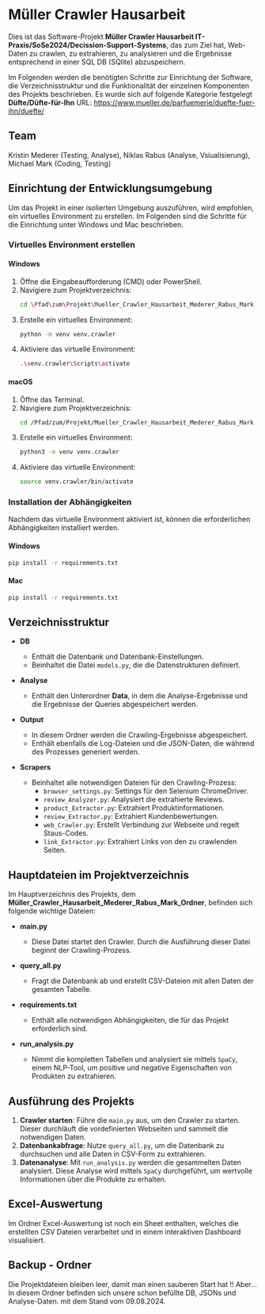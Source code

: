 # Müller Crawler Hausarbeit

Dies ist das Software-Projekt **Müller Crawler Hausarbeit IT-Praxis/SoSe2024/Decission-Support-Systems**, das zum Ziel hat, Web-Daten zu crawlen, zu extrahieren, zu analysieren und die Ergebnisse entsprechend in einer SQL DB (SQlite) abzuspeichern. 

Im Folgenden werden die benötigten Schritte zur Einrichtung der Software, die Verzeichnisstruktur und die Funktionalität der einzelnen Komponenten des Projekts beschrieben.
Es wurde sich auf folgende Kategorie festgelegt **Düfte/Düfte-für-Ihn**
URL: https://www.mueller.de/parfuemerie/duefte-fuer-ihn/duefte/

## Team

Kristin Mederer (Testing, Analyse), Niklas Rabus (Analyse, Vsiualisierung), Michael Mark (Coding, Testing)



## Einrichtung der Entwicklungsumgebung

Um das Projekt in einer isolierten Umgebung auszuführen, wird empfohlen, ein virtuelles Environment zu erstellen. Im Folgenden sind die Schritte für die Einrichtung unter Windows und Mac beschrieben.

### Virtuelles Environment erstellen

#### Windows

1. Öffne die Eingabeaufforderung (CMD) oder PowerShell.
2. Navigiere zum Projektverzeichnis:
   ```bash
   cd \Pfad\zum\Projekt\Mueller_Crawler_Hausarbeit_Mederer_Rabus_Mark
   ```
3. Erstelle ein virtuelles Environment:
   ```bash
   python -m venv venv.crawler
   ```
4. Aktiviere das virtuelle Environment:
   ```bash
   .\venv.crawler\Scripts\activate
   ```

#### macOS

1. Öffne das Terminal.
2. Navigiere zum Projektverzeichnis:
   ```bash
   cd /Pfad/zum/Projekt/Mueller_Crawler_Hausarbeit_Mederer_Rabus_Mark
   ```
3. Erstelle ein virtuelles Environment:
   ```bash
   python3 -m venv venv.crawler
   ```
4. Aktiviere das virtuelle Environment:
   ```bash
   source venv.crawler/bin/activate
   ```

### Installation der Abhängigkeiten

Nachdem das virtuelle Environment aktiviert ist, können die erforderlichen Abhängigkeiten installiert werden.

#### Windows

```bash
pip install -r requirements.txt
```

#### Mac

```bash
pip install -r requirements.txt
```


## Verzeichnisstruktur

- **DB**
  - Enthält die Datenbank und Datenbank-Einstellungen.
  - Beinhaltet die Datei `models.py`, die die Datenstrukturen definiert.

- **Analyse**
  - Enthält den Unterordner **Data**, in dem die Analyse-Ergebnisse und die Ergebnisse der Queries abgespeichert werden.

- **Output**
  - In diesem Ordner werden die Crawling-Ergebnisse abgespeichert.
  - Enthält ebenfalls die Log-Dateien und die JSON-Daten, die während des Prozesses generiert werden.

- **Scrapers**
  - Beinhaltet alle notwendigen Dateien für den Crawling-Prozess:
    - `browser_settings.py`: Settings für den Selenium ChromeDriver.
    - `review_Analyzer.py`: Analysiert die extrahierte Reviews.
    - `product_Extractor.py`: Extrahiert Produktinformationen.
    - `review_Extractor.py`: Extrahiert Kundenbewertungen.
    - `web_Crawler.py`: Erstellt Verbindung zur Webseite und regelt Staus-Codes.
    - `link_Extractor.py`: Extrahiert Links von den zu crawlenden Seiten.
   

## Hauptdateien im Projektverzeichnis

Im Hauptverzeichnis des Projekts, dem **Müller_Crawler_Hausarbeit_Mederer_Rabus_Mark_Ordner**, befinden sich folgende wichtige Dateien:

- **main.py**
  - Diese Datei startet den Crawler. Durch die Ausführung dieser Datei beginnt der Crawling-Prozess.

- **query_all.py**
  - Fragt die Datenbank ab und erstellt CSV-Dateien mit allen Daten der gesamten Tabelle.

- **requirements.txt**
  - Enthält alle notwendigen Abhängigkeiten, die für das Projekt erforderlich sind.

- **run_analysis.py**
  - Nimmt die kompletten Tabellen und analysiert sie mittels `SpaCy`, einem NLP-Tool, um positive und negative Eigenschaften von Produkten zu extrahieren.

## Ausführung des Projekts

1. **Crawler starten**: Führe die `main.py` aus, um den Crawler zu starten. Dieser durchläuft die vordefinierten Webseiten und sammelt die notwendigen Daten.
2. **Datenbankabfrage**: Nutze `query_all.py`, um die Datenbank zu durchsuchen und alle Daten in CSV-Form zu extrahieren.
3. **Datenanalyse**: Mit `run_analysis.py` werden die gesammelten Daten analysiert. Diese Analyse wird mittels `SpaCy` durchgeführt, um wertvolle Informationen über die Produkte zu erhalten.

## Excel-Auswertung

Im Ordner Excel-Auswertung ist noch ein Sheet enthalten, welches die erstellten CSV Dateien verarbeitet 
und in einem interaktiven Dashboard visualisiert.

## Backup - Ordner

Die Projektdateien bleiben leer, damit man einen sauberen Start hat !!
Aber... In diesem Ordner befinden sich unsere schon befüllte DB, JSONs und Analyse-Daten.
mit dem Stand vom 09.08.2024. 



